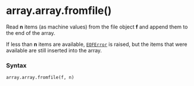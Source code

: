 # array.array.fromfile()

Read **n** items (as machine values) from the file object **f** and append them to the end of the array. 

If less than **n** items are available, [`EOFError`](/exceptions/EOFError.md) is raised, but the items that were available are still inserted into the array.

### Syntax
```python
array.array.fromfile(f, n)
```